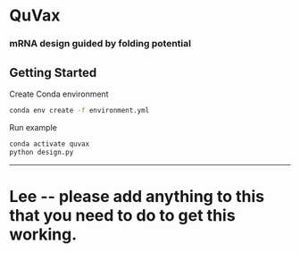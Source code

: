# QuVax
### mRNA design guided by folding potential

## Getting Started

Create Conda environment

```bash
conda env create -f environment.yml
```

Run example

```bash
conda activate quvax
python design.py
```
__________________
# Lee -- please add anything to this that you need to do to get this working.
